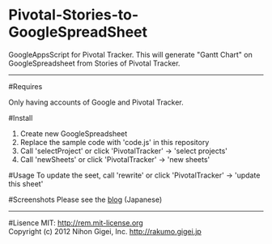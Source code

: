 Pivotal-Stories-to-GoogleSpreadSheet
====================================

GoogleAppsScript for Pivotal Tracker.
This will generate "Gantt Chart" on GoogleSpreadsheet from Stories of Pivotal Tracker.

---


#Requires

Only having accounts of Google and Pivotal Tracker.


#Install
1. Create new GoogleSpreadsheet
2. Replace the sample code with 'code.js' in this repository
3. Call 'selectProject' or click 'PivotalTracker' -> 'select projects'
4. Call 'newSheets' or click 'PivotalTracker' -> 'new sheets'

#Usage
To update the seet,
call 'rewrite' or click 'PivotalTracker' -> 'update this sheet'

#Screenshots
Please see the [blog](http://blog.gigei.jp/tech/000073.html) (Japanese)


---
#Lisence
MIT: http://rem.mit-license.org  
Copyright (c) 2012 Nihon Gigei, Inc. <http://rakumo.gigei.jp>

